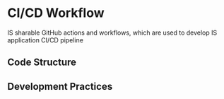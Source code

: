 # CI/CD Workflow
IS sharable GitHub actions and workflows, which are used to develop IS application CI/CD pipeline

## Code Structure 


## Development Practices



